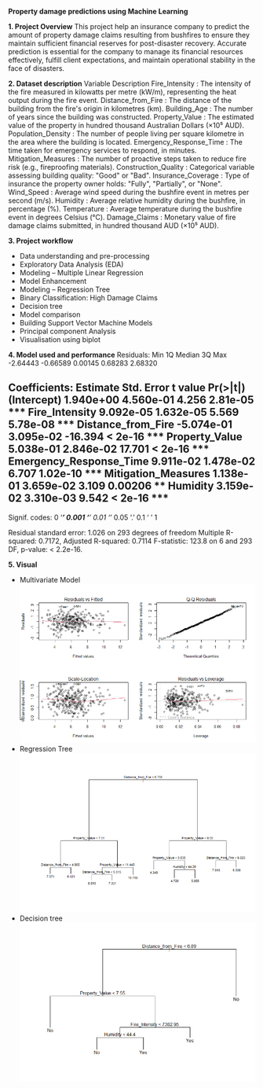 **Property damage predictions using Machine Learning**

**1. Project Overview**
This project help an insurance company to predict the amount of property damage claims resulting from bushfires to ensure they maintain sufficient financial reserves for post-disaster recovery. Accurate prediction is essential for the company to manage its financial resources effectively, fulfill client expectations, and maintain operational stability in the face of disasters.

**2. Dataset description**
Variable	Description
Fire_Intensity          :	The intensity of the fire measured in kilowatts per metre (kW/m), representing the heat output during the fire event.
Distance_from_Fire      :     The distance of the building from the fire's origin in kilometres (km).
Building_Age            :	The number of years since the building was constructed.
Property_Value          :     The estimated value of the property in hundred thousand Australian Dollars (×10⁵ AUD).
Population_Density      :	The number of people living per square kilometre in the area where the building is located.
Emergency_Response_Time :	The time taken for emergency services to respond, in minutes.
Mitigation_Measures     :	The number of proactive steps taken to reduce fire risk (e.g., fireproofing materials).
Construction_Quality    :	Categorical variable assessing building quality: "Good" or "Bad".
Insurance_Coverage      :	Type of insurance the property owner holds: "Fully", "Partially", or "None".
Wind_Speed              :	Average wind speed during the bushfire event in metres per second (m/s).
Humidity                :	Average relative humidity during the bushfire, in percentage (%).
Temperature             :	Average temperature during the bushfire event in degrees Celsius (°C).
Damage_Claims           :	Monetary value of fire damage claims submitted, in hundred thousand AUD (×10⁵ AUD).

**3. Project workflow**
- Data understanding and pre-processing
- Exploratory Data Analysis (EDA)
- Modeling – Multiple Linear Regression
- Model Enhancement
- Modeling – Regression Tree
- Binary Classification: High Damage Claims
- Decision tree
- Model comparison
- Building Support Vector Machine Models
- Principal component Analysis
- Visualisation using biplot


**4. Model used and performance**
Residuals:
     Min       1Q   Median       3Q      Max 
-2.64443 -0.66589  0.00145  0.68283  2.68320 

Coefficients:
                          Estimate Std. Error t value Pr(>|t|)    
(Intercept)              1.940e+00  4.560e-01   4.256 2.81e-05 ***
Fire_Intensity           9.092e-05  1.632e-05   5.569 5.78e-08 ***
Distance_from_Fire      -5.074e-01  3.095e-02 -16.394  < 2e-16 ***
Property_Value           5.038e-01  2.846e-02  17.701  < 2e-16 ***
Emergency_Response_Time  9.911e-02  1.478e-02   6.707 1.02e-10 ***
Mitigation_Measures      1.138e-01  3.659e-02   3.109  0.00206 ** 
Humidity                 3.159e-02  3.310e-03   9.542  < 2e-16 ***
---
Signif. codes:  0 ‘***’ 0.001 ‘**’ 0.01 ‘*’ 0.05 ‘.’ 0.1 ‘ ’ 1

Residual standard error: 1.026 on 293 degrees of freedom
Multiple R-squared:  0.7172,	Adjusted R-squared:  0.7114 
F-statistic: 123.8 on 6 and 293 DF,  p-value: < 2.2e-16.

**5. Visual**
- Multivariate Model
![Multivariate Model](images/multivariate_model.png)
- Regression Tree
![Regression Tree](images/regression_tree.png)
- Decision tree
![Decision Tree](images/decision_tree.png)


